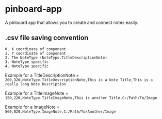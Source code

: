 # pinboard-app

A pinboard app that allows you to create and connect notes easily.

## .csv file saving convention

```
0. X coordinate of component
1. Y coordinate of component
2. The NoteType (NoteType.TitleDescriptionNote)
3. NoteType specific
4. NoteType specific
```

Example for a TitleDescriptionNote =\
`200,320,NoteType.TitleDescriptionNote,This is a Note Title,This is a really long Note Description`

Example for a TitleImageNote =\
`150,220,NoteType.TitleImageNote,This is another Title,C:/Path/To/Image`

Example for a ImageNote =\
`560,820,NoteType.ImageNote,C:/Path/To/Another/Image`
